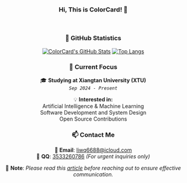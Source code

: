 <div align="center">
 
### Hi, This is **ColorCard**! 👋  

<br>

### **🌟 GitHub Statistics**

[![ColorCard's GitHub Stats](https://github-readme-stats.vercel.app/api?username=colorcard&count_private=true&show_icons=true&line_height=20)](https://github.com/ColorCard)
[![Top Langs](https://github-readme-stats.vercel.app/api/top-langs/?username=colorcard&layout=compact)](https://github.com/colorcard/github-readme-stats)


### **🔭 Current Focus**
 
 🎓 **Studying at Xiangtan University (XTU)**  
  *`Sep 2024 - Present`*

💡 **Interested in:**  
Artificial Intelligence & Machine Learning  
Software Development and System Design  
Open Source Contributions  


### **📫 Contact Me**

📧 **Email**: [liwq6688@icloud.com](mailto:liwq6688@icloud.com)  
💬 **QQ**: [3533260786](tencent://AddContact/?fromId=45&fromSubId=1&subcmd=all&uin=3533260786) *(For urgent inquiries only)*  

📝 **Note**: *Please read this [article](https://github.com/ryanhanwu/How-To-Ask-Questions-The-Smart-Way/blob/main/README-zh_CN.md) before reaching out to ensure effective communication.*
